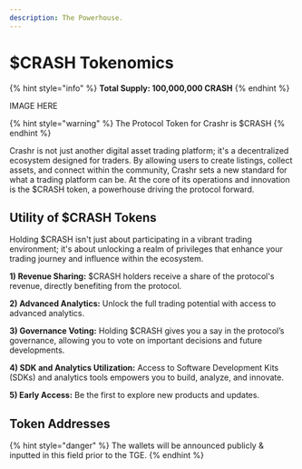 ```yaml
---
description: The Powerhouse.
---
```


# $CRASH Tokenomics

{% hint style="info" %}
**Total Supply: 100,000,000 CRASH**
{% endhint %}

IMAGE HERE

{% hint style="warning" %}
The Protocol Token for Crashr is $CRASH
{% endhint %}

Crashr is not just another digital asset trading platform; it's a decentralized ecosystem designed for traders. By allowing users to create listings, collect assets, and connect within the community, Crashr sets a new standard for what a trading platform can be. At the core of its operations and innovation is the $CRASH token, a powerhouse driving the protocol forward.

## Utility of $CRASH Tokens

Holding $CRASH isn't just about participating in a vibrant trading environment; it's about unlocking a realm of privileges that enhance your trading journey and influence within the ecosystem.

**1) Revenue Sharing:** $CRASH holders receive a share of the protocol's revenue, directly benefiting from the protocol.&#x20;

**2) Advanced Analytics:** Unlock the full trading potential with access to advanced analytics.

**3) Governance Voting:** Holding $CRASH gives you a say in the protocol’s governance, allowing you to vote on important decisions and future developments.

**4) SDK and Analytics Utilization:** Access to Software Development Kits (SDKs) and analytics tools empowers you to build, analyze, and innovate.&#x20;

**5) Early Access:** Be the first to explore new products and updates.

## Token Addresses

{% hint style="danger" %}
The wallets will be announced publicly & inputted in this field prior to the TGE.&#x20;
{% endhint %}

